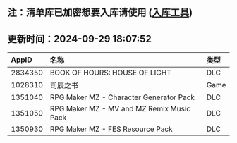 ## 注：清单库已加密想要入库请使用 ([入库工具](https://github.com/BlankTMing/ManifestAutoUpdate/releases))

## 更新时间：2024-09-29 18:07:52
| AppID | 名称 | 类型  |
| :-------------------- | :----------------------------- | :----------- |
| 2834350 | BOOK OF HOURS: HOUSE OF LIGHT| DLC |
| 1028310 | 司辰之书| Game |
| 1351040 | RPG Maker MZ - Character Generator Pack| DLC |
| 1351050 | RPG Maker MZ - MV and MZ Remix Music Pack| DLC |
| 1350930 | RPG Maker MZ - FES Resource Pack| DLC |
